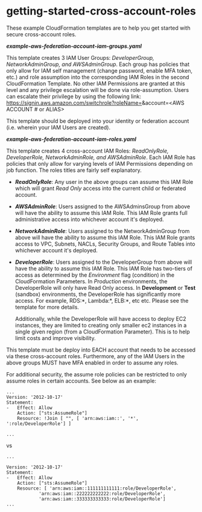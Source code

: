 
# getting-started-cross-account-roles

These example CloudFormation templates are to help you get started with secure cross-account roles.
 
***example-aws-federation-account-iam-groups.yaml***
  
This template creates 3 IAM User Groups: *DeveloperGroup, NetworkAdminGroup, and AWSAdminGroup*. Each group has policies that only allow for IAM self management (change password, enable MFA token, etc.) and role assumption into the corresponding IAM Roles in the second CloudFormation Template. No other IAM Permissions are granted at this level and any privilege escalation will be done via role-assumption. Users can escalate their privilege by using the following link: https://signin.aws.amazon.com/switchrole?roleName=<IAM ROLE NAME TO BE ASSUMED>&account=<AWS ACCOUNT # or ALIAS>

  

This template should be deployed into your identity or federation account (i.e. wherein your IAM Users are created).  

***example-aws-federation-account-iam-roles.yaml***

This template creates 4 cross-account IAM Roles: *ReadOnlyRole, DeveloperRole, NetworkAdminRole, and AWSAdminRole*. Each IAM Role has policies that only allow for varying levels of IAM Permissions depending on job function. The roles titles are fairly self explanatory.

* ***ReadOnlyRole***: Any user in the above groups can assume this IAM Role which will grant *Read Only* access into the current child or federated account.

* ***AWSAdminRole***: Users assigned to the AWSAdminsGroup from above will have the ability to assume this IAM Role. This IAM Role grants full administrative access into whichever account it's deployed.

* ***NetworkAdminRole***: Users assigned to the NetworkAdminGroup from above will have the ability to assume this IAM Role. This IAM Role grants access to VPC, Subnets, NACLs, Security Groups, and Route Tables into whichever account it's deployed.

* ***DeveloperRole***: Users assigned to the DeveloperGroup from above will have the ability to assume this IAM Role. This IAM Role has two-tiers of access as determined by the *Environment* flag (condition) in the CloudFormation Parameters. In *Production* environments, the DeveloperRole will only have Read Only access. In **Development** or **Test** (sandbox) environments, the DeveloperRole has significantly more access. For example, RDS:\*, Lambda:\*, ELB:\*, etc etc. Please see the template for more details.

	Additionally, while the DeveloperRole will have access to deploy EC2 instances, they are limited to creating only smaller ec2 instances in a single given region (from a CloudFormation Parameter). This is to help limit costs and improve visibility.

  
  

This template must be deploy into EACH account that needs to be accessed via these cross-account roles. Furthermore, any of the IAM Users in the above groups MUST have MFA enabled in order to assume any roles.

For additional security, the assume role policies can be restricted to only assume roles in certain accounts. See below as an example:

```
...
Version: '2012-10-17'
Statement:
-  	Effect: Allow
	Action: ["sts:AssumeRole"]
	Resource: !Join [ "", [ 'arn:aws:iam::', '*', ':role/DeveloperRole'] ]

...
```

vs
```
...

Version: '2012-10-17'
Statement:
-	Effect: Allow
	Action: ["sts:AssumeRole"]
	Resource: [ 'arn:aws:iam::111111111111:role/DeveloperRole',
		    'arn:aws:iam::222222222222:role/DeveloperRole',
		    'arn:aws:iam::333333333333:role/DeveloperRole']
...
```
